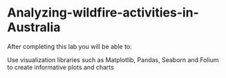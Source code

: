 # Analyzing-wildfire-activities-in-Australia
After completing this lab you will be able to:

Use visualization libraries such as Matplotlib, Pandas, Seaborn and Folium to create informative plots and charts

